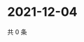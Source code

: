 # 2021-12-04

共 0 条

<!-- BEGIN WEIBO -->
<!-- 最后更新时间 Sat Dec 04 2021 12:19:43 GMT+0800 (China Standard Time) -->

<!-- END WEIBO -->
